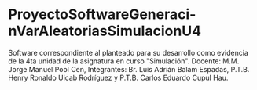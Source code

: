 # ProyectoSoftwareGeneraci-nVarAleatoriasSimulacionU4
Software correspondiente al planteado para su desarrollo como evidencia de la 4ta unidad de la asignatura en curso "Simulación". Docente: M.M. Jorge Manuel Pool Cen, Integrantes: Br. Luis Adrián Balam Espadas, P.T.B. Henry Ronaldo Uicab Rodríguez y P.T.B. Carlos Eduardo Cupul Hau.
